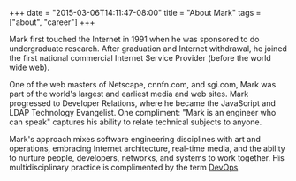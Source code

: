+++
date = "2015-03-06T14:11:47-08:00"
title = "About Mark"
tags = ["about", "career"]
+++

Mark first touched the Internet in 1991 when he was sponsored to do undergraduate research.
 After graduation and Internet withdrawal, he joined the first national commercial Internet
 Service Provider (before the world wide web).

One of the web masters of Netscape, cnnfn.com, and sgi.com, Mark was part of the
 world's largest and earliest media and web sites. Mark progressed to Developer
 Relations, where he became the JavaScript and LDAP Technology Evangelist.
One compliment: "Mark is an engineer who can speak" captures his ability to relate technical
 subjects to anyone.

Mark's approach mixes software engineering disciplines with art and operations, embracing
 Internet architecture, real-time media, and the ability to nurture people, developers,
 networks, and systems to work together. His multidisciplinary practice is complimented
 by the term [DevOps](https://en.wikipedia.org/wiki/DevOps).
